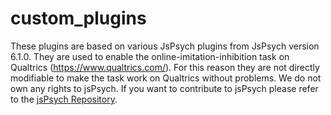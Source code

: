 # custom_plugins
These plugins are based on various JsPsych plugins from JsPsych version 6.1.0. They are used to enable the online-imitation-inhibition task on Qualtrics (https://www.qualtrics.com/). For this reason they are not directly modifiable to make the task work on Qualtrics without problems. We do not own any rights to jsPsych. If you want to contribute to jsPsych please refer to the [jsPsych Repository](https://github.com/jspsych/jsPsych).
